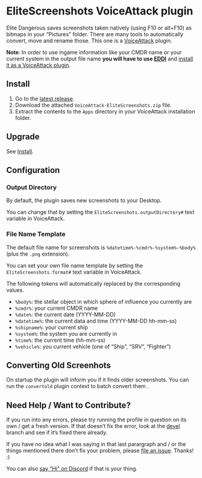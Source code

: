 ﻿# EliteScreenshots VoiceAttack plugin

Elite Dangerous saves screenshots taken natively (using F10 or alt+F10) as
bitmaps in your “Pictures” folder. There are many tools to automatically
convert, move and rename those. This one is a
[VoiceAttack](https://voiceattack.com) plugin.

**Note**: In order to use ingame information like your CMDR name or your
current system in the output file name **you will have to use
[EDDI](https://github.com/EDCD/EDDI)** and [install it as a VoiceAttack
plugin](https://github.com/EDCD/EDDI/wiki/VoiceAttack-Integration#using-eddi-with-voiceattack).

## Install

1. Go to the [latest release](https://github.com/alterNERDtive/VoiceAttack-EliteScreenshots/releases/latest).
2. Download the attached `VoiceAttack-EliteScreenshots.zip` file.
3. Extract the contents to the `Apps` directory in your VoiceAttack installation folder.

## Upgrade

See [Install](#Install).

## Configuration

### Output Directory

By default, the plugin saves new screenshots to your Desktop.

You can change that by setting the `EliteScreenshots.outputDirectory#` text
variable in VoiceAttack.

### File Name Template

The default file name for screenshots is `%datetime%-%cmdr%-%system%-%body%`
(plus the `.png` extension).

You can set your own file name template by setting the `EliteScreenshots.format#`
text variable in VoiceAttack.

The following tokens will automatically replaced by the corresponding values.

* `%body%`: the stellar object in which sphere of influence you currently are
* `%cmdr%`: your current CMDR name
* `%date%`: the current date (YYYY-MM-DD)
* `%datetime%`: the current data and time (YYYY-MM-DD hh-mm-ss)
* `%shipname%`: your current ship
* `%system%`: the system you are currently in
* `%time%`: the current time (hh-mm-ss)
* `%vehicle%`: you current vehicle (one of “Ship”, “SRV”, “Fighter”)

## Converting Old Screenhots

On startup the plugin will inform you if it finds older screenshots. You can run
the `convertold` plugin context to batch convert them .

## Need Help / Want to Contribute?

If you run into any errors, please try running the profile in question on its 
own / get a fresh version. If that doesn’t fix the error, look at the 
[devel](https://github.com/alterNERDtive/VoiceAttack-EliteScreenshts/tree/devel) branch 
and see if it’s fixed there already.

If you have no idea what I was saying in that last parargraph and / or the 
things mentioned there don’t fix your problem, please [file an 
issue](https://github.com/alterNERDtive/VoiceAttack-EliteScreenshots/issues). Thanks! :)

You can also [say “Hi” on Discord](https://discord.gg/kXtXm54) if that is your 
thing.